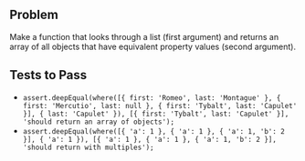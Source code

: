 ## Problem

Make a function that looks through a list (first argument) and returns an array of all objects that have equivalent property values (second argument).

## Tests to Pass

- `assert.deepEqual(where([{ first: 'Romeo', last: 'Montague' }, { first: 'Mercutio', last: null }, { first: 'Tybalt', last: 'Capulet' }], { last: 'Capulet' }), [{ first: 'Tybalt', last: 'Capulet' }], 'should return an array of objects');`
- `assert.deepEqual(where([{ 'a': 1 }, { 'a': 1 }, { 'a': 1, 'b': 2 }], { 'a': 1 }), [{ 'a': 1 }, { 'a': 1 }, { 'a': 1, 'b': 2 }], 'should return with multiples');`
